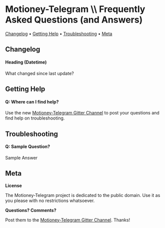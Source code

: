 # Motioney-Telegram \\\ Frequently Asked Questions (and Answers)

[Changelog](#changelog) • 
[Getting Help](#getting-help) • 
[Troubleshooting](#troubleshooting) •
[Meta](#meta)



## Changelog

#### Heading (Datetime)

What changed since last update?



## Getting Help 

#### Q: Where can I find help?

Use the new [Motioney-Telegram Gitter Channel](https://github.com/DaniW42/motioneye-telegram) to post your questions and find help on troubleshooting.



## Troubleshooting

#### Q: Sample Question?

Sample Answer



## Meta

**License** 

The Motioney-Telegram project is dedicated to the public domain.
Use it as you please with no restrictions whatsoever.

**Questions? Comments?**

Post them to the [Motioney-Telegram Gitter Channel](https://github.com/DaniW42/motioneye-telegram). Thanks!

